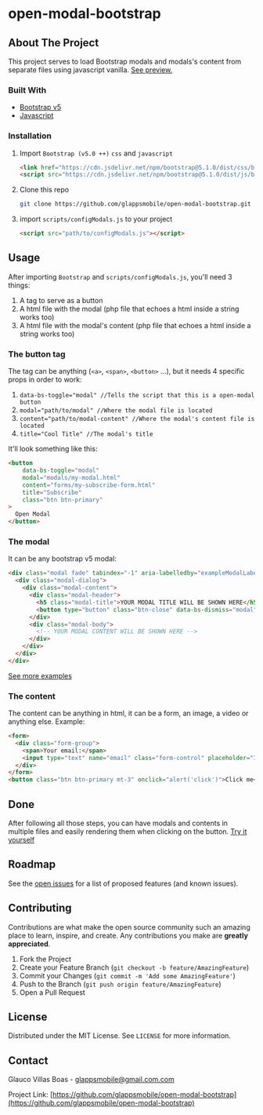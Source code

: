 # open-modal-bootstrap
## About The Project

This project serves to load Bootstrap modals and modals's content from separate files using javascript vanilla. [See preview.](https://glappsmobile.github.io/open-modal-bootstrap/)

### Built With

* [Bootstrap v5](https://getbootstrap.com/docs/5.1/getting-started/download/)
* [Javascript](https://javascript.com)

### Installation

1. Import `Bootstrap (v5.0 ++)` `css` and `javascript`
   ```html
   <link href="https://cdn.jsdelivr.net/npm/bootstrap@5.1.0/dist/css/bootstrap.min.css" rel="stylesheet" integrity="sha384-KyZXEAg3QhqLMpG8r+8fhAXLRk2vvoC2f3B09zVXn8CA5QIVfZOJ3BCsw2P0p/We" crossorigin="anonymous">
   <script src="https://cdn.jsdelivr.net/npm/bootstrap@5.1.0/dist/js/bootstrap.bundle.min.js" integrity="sha384-U1DAWAznBHeqEIlVSCgzq+c9gqGAJn5c/t99JyeKa9xxaYpSvHU5awsuZVVFIhvj" crossorigin="anonymous"></script>
   ```

2. Clone this repo
   ```sh
   git clone https://github.com/glappsmobile/open-modal-bootstrap.git
   ```
3. import `scripts/configModals.js` to your project
   ```html
   <script src="path/to/configModals.js"></script>
   ```
## Usage
After importing `Bootstrap` and `scripts/configModals.js`, you'll need 3 things:

1. A tag to serve as a button
2. A html file with the modal (php file that echoes a html inside a string works too)
3. A html file with the modal's content (php file that echoes a html inside a string works too)

### The button tag
The tag can be anything (`<a>`, `<span>`, `<button>` ...), but it needs 4 specific props in order to work:

1. `data-bs-toggle="modal" //Tells the script that this is a open-modal button`
2. `modal="path/to/modal" //Where the modal file is located`
3. `content="path/to/modal-content" //Where the modal's content file is located`
4. `title="Cool Title" //The modal's title`

It'll look something like this:
```html
<button 
    data-bs-toggle="modal"
    modal="modals/my-modal.html"
    content="forms/my-subscribe-form.html"
    title="Subscribe"
    class="btn btn-primary"
>
  Open Modal
</button>
```
### The modal
It can be any bootstrap v5 modal:

```html
<div class="modal fade" tabindex="-1" aria-labelledby="exampleModalLabel" aria-hidden="true">
  <div class="modal-dialog">
    <div class="modal-content">
      <div class="modal-header">
        <h5 class="modal-title">YOUR MODAL TITLE WILL BE SHOWN HERE</h5>
        <button type="button" class="btn-close" data-bs-dismiss="modal" aria-label="Close"></button>
      </div>
      <div class="modal-body">
        <!-- YOUR MODAL CONTENT WILL BE SHOWN HERE -->
      </div>
    </div>
  </div>
</div>
```
[See more examples](https://getbootstrap.com/docs/5.1/components/modal/#examples)

### The content
The content can be anything in html, it can be a form, an image, a video or anything else.
Example:
```html
<form>
  <div class="form-group">
    <span>Your email:</span>
    <input type="text" name="email" class="form-control" placeholder="Insert your email">
  </div>
</form>
<button class="btn btn-primary mt-3" onclick="alert('click')">Click me</button>
```
## Done
After following all those steps, you can have modals and contents in multiple files and easily rendering them when clicking on the button.
 [Try it yourself](https://codesandbox.io/s/open-bootstrap-modal-j4ogo)
 
 
<!-- ROADMAP -->
## Roadmap

See the [open issues](https://github.com/glappsmobile/open-modal-bootstrap/issues) for a list of proposed features (and known issues).

<!-- CONTRIBUTING -->
## Contributing

Contributions are what make the open source community such an amazing place to learn, inspire, and create. Any contributions you make are **greatly appreciated**.

1. Fork the Project
2. Create your Feature Branch (`git checkout -b feature/AmazingFeature`)
3. Commit your Changes (`git commit -m 'Add some AmazingFeature'`)
4. Push to the Branch (`git push origin feature/AmazingFeature`)
5. Open a Pull Request

<!-- LICENSE -->
## License

Distributed under the MIT License. See `LICENSE` for more information.

<!-- CONTACT -->
## Contact

Glauco Villas Boas - glappsmobile@gmail.com.com

Project Link: [https://github.com/glappsmobile/open-modal-bootstrap](https://github.com/glappsmobile/open-modal-bootstrap)
